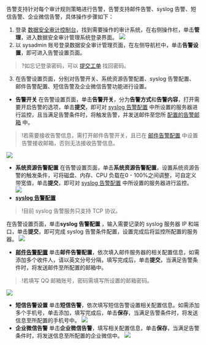 告警支持针对每个审计规则策略进行告警，告警支持邮件告警、syslog 告警、短信告警、企业微信告警，具体操作步骤如下：
1. 登录 [数据安全审计控制台](https://console.cloud.tencent.com/cds/audit)，找到需要操作的审计系统，在右侧操作栏，单击**管理**，进入数据安全审计管理系统登录界面。
![](https://main.qcloudimg.com/raw/ce5b0d0a6a9f9103e649e0d081fd1a18.png)
2. 以 sysadmin 账号登录数据安全审计管理页面，在左侧导航栏中，单击**告警设置**，即可进入告警设置页面。
>?如忘记登录密码，可以 [提交工单](https://console.cloud.tencent.com/workorder/category?level1_id=517&level2_id=727&source=0&data_title=%E5%85%B6%E4%BB%96%E8%85%BE%E8%AE%AF%E4%BA%91%E4%BA%A7%E5%93%81&level3_id=729&radio_title=%E6%95%85%E9%9A%9C%E6%8E%92%E6%9F%A5&queue=15&scene_code=17784&step=2) 找回密码。
3. 在告警设置页面，分别对告警开关、系统资源告警配置、syslog 告警配置、邮件告警配置、短信告警及企业微信告警功能进行设置。
 - **告警开关**
在告警设置页面，单击**告警开关**，分为**告警方式**和**告警内容**，打开需要开启告警的选项，单击**提交**，即可对 [syslog 告警配置](#syslog) 中所设置的服务器进行监控，且当满足告警条件时，将触发告警，并发送邮件至您所 [配置的告警邮箱](#yjgj) 中。
>!若需要接收告警信息，需打开邮件告警开关，且已在 [邮件告警配置](#yjgj) 中设置告警接收邮箱，否则无法接收告警信息。
>
![](https://main.qcloudimg.com/raw/6514204438d4659a1e60eaff7f1d60b3.png)
 - **系统资源告警配置**
在告警设置页面，单击**系统资源告警配置**，设置系统资源告警的触发条件，可将磁盘、内存、CPU 负载在0 - 100%之间调整，可自定义带宽值，单击**提交**，即可对 [syslog 告警配置](#syslog) 中所设置的服务器进行监控。
![](https://main.qcloudimg.com/raw/b6c2d608e0f07ae3ab0db3de1bb40a49.png)	
 -  [**syslog 告警配置**](id:syslog)
>!目前 syslog 告警服务只支持 TCP 协议。
>
在告警设置页面，单击**syslog 告警配置** ，输入需要记录的 syslog 服务器 IP 和端口，单击**提交**，即可完成 syslog 告警条件配置，设置完成后将监控所配置的服务器。
![](https://main.qcloudimg.com/raw/ba13a5f43aa52542a53874560bcbc347.png)
 - [**邮件告警配置**](id:yjgj)
	单击**邮件告警配置**，依次填入邮件服务器的相关配置信息，如需添加多个收件人，请以英文分号分隔，填写完成后，单击**提交**，当满足告警条件时，将发送邮件至所配置的邮箱中。
>!若填写 QQ 邮箱账号，密码需填写所设置的邮箱密码。
>
![](https://main.qcloudimg.com/raw/c04a45e4c9efcef4afd1122bbfb8c93e.png)
 - **短信告警设置**
	单击**短信告警**，依次填写短信告警设置相关配置信息。如需添加多个手机号，单击添加，填写完成后，单击**保存**，当满足告警条件时，将发送信息至所配置的手机号中。
![](https://main.qcloudimg.com/raw/023df389f38a5d04bea419c4c27722d3.png)
 - **企业微信告警**
	单击**企业微信告警**，填写相关配置信息，单击**保存**，当满足告警条件时，将发送信息至所配置的企业微信中。
![](https://main.qcloudimg.com/raw/cadc7dc1a22625fb31c0b065b204ef7d.png)
